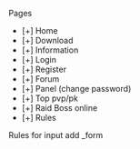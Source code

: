 Pages
- [+] Home
- [+] Download
- [+] Information
- [+] Login
- [+] Register
- [+] Forum
- [+] Panel (change password)
- [+] Top pvp/pk
- [+] Raid Boss online
- [+] Rules

Rules for input add _form